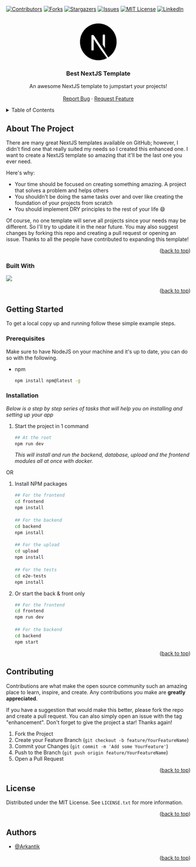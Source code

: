 <!-- Improved compatibility of back to top link: See: https://github.com/Arkantik/next-template/ -->

<a name="readme-top"></a>

<!--
*** Thanks for checking out the Best-README-Template. If you have a suggestion
*** that would make this better, please fork the repo and create a pull request
*** or simply open an issue with the tag "enhancement".
*** Don't forget to give the project a star!
*** Thanks again! Now go create something AMAZING! :D
-->

<!-- PROJECT SHIELDS -->
<!--
*** I'm using markdown "reference style" links for readability.
*** Reference links are enclosed in brackets [ ] instead of parentheses ( ).
*** See the bottom of this document for the declaration of the reference variables
*** for contributors-url, forks-url, etc. This is an optional, concise syntax you may use.
*** https://www.markdownguide.org/basic-syntax/#reference-style-links
-->

[![Contributors][contributors-shield]][contributors-url]
[![Forks][forks-shield]][forks-url]
[![Stargazers][stars-shield]][stars-url]
[![Issues][issues-shield]][issues-url]
[![MIT License][license-shield]][license-url]
[![LinkedIn][linkedin-shield]][linkedin-url]

<!-- PROJECT LOGO -->
<br />
<div align="center">
  <a href="https://github.com/Arkantik/next-template">
    <img src="logo.svg" alt="Logo" width="100" height="100">
  </a>

  <h3 align="center">Best NextJS Template</h3>

  <p align="center">
    An awesome NextJS template to jumpstart your projects!
    <br />
    <br />
    <a href="https://github.com/Arkantik/next-template/issues">Report Bug</a>
    ·
    <a href="https://github.com/Arkantik/next-template/issues">Request Feature</a>
  </p>
</div>

<!-- TABLE OF CONTENTS -->
<details>
  <summary>Table of Contents</summary>
  <ol>
    <li>
      <a href="#about-the-project">About The Project</a>
      <ul>
        <li><a href="#built-with">Built With</a></li>
      </ul>
    </li>
    <li>
      <a href="#getting-started">Getting Started</a>
      <ul>
        <li><a href="#prerequisites">Prerequisites</a></li>
        <li><a href="#installation">Installation</a></li>
      </ul>
    </li>
    <li><a href="#contributing">Contributing</a></li>
    <li><a href="#license">License</a></li>
    <li><a href="#authors">Authors</a></li>
  </ol>
</details>

<!-- ABOUT THE PROJECT -->

## About The Project

There are many great NextJS templates available on GitHub; however, I didn't find one that really suited my needs so I created this enhanced one. I want to create a NextJS template so amazing that it'll be the last one you ever need.

Here's why:

- Your time should be focused on creating something amazing. A project that solves a problem and helps others
- You shouldn't be doing the same tasks over and over like creating the foundation of your projects from scratch
- You should implement DRY principles to the rest of your life :smile:

Of course, no one template will serve all projects since your needs may be different. So I'll try to update it in the near future. You may also suggest changes by forking this repo and creating a pull request or opening an issue. Thanks to all the people have contributed to expanding this template!

<p align="right">(<a href="#readme-top">back to top</a>)</p>

### Built With

<img src="https://skillicons.dev/icons?i=html,css,next,ts,tailwind,postgres,nodejs,express,graphql,apollo,docker&theme=dark" />

<p align="right">(<a href="#readme-top">back to top</a>)</p>

<!-- GETTING STARTED -->

## Getting Started

To get a local copy up and running follow these simple example steps.

### Prerequisites

Make sure to have NodeJS on your machine and it's up to date, you can do so with the following.

- npm
  ```sh
  npm install npm@latest -g
  ```

### Installation

_Below is a step by step series of tasks that will help you on installing and setting up your app_

1. Start the project in 1 command

   ```sh
   ## At the root
   npm run dev
   ```

   _This will install and run the backend, database, upload and the frontend modules all at once with docker._

OR

1. Install NPM packages

   ```sh
   ## For the frontend
   cd frontend
   npm install

   ## For the backend
   cd backend
   npm install

   ## For the upload
   cd upload
   npm install

   ## For the tests
   cd e2e-tests
   npm install
   ```

2. Or start the back & front only

   ```sh
   ## For the frontend
   cd frontend
   npm run dev

   ## For the backend
   cd backend
   npm start
   ```

<p align="right">(<a href="#readme-top">back to top</a>)</p>

<!-- CONTRIBUTING -->

## Contributing

Contributions are what make the open source community such an amazing place to learn, inspire, and create. Any contributions you make are **greatly appreciated**.

If you have a suggestion that would make this better, please fork the repo and create a pull request. You can also simply open an issue with the tag "enhancement".
Don't forget to give the project a star! Thanks again!

1. Fork the Project
2. Create your Feature Branch (`git checkout -b feature/YourFeatureName`)
3. Commit your Changes (`git commit -m 'Add some YourFeature'`)
4. Push to the Branch (`git push origin feature/YourFeatureName`)
5. Open a Pull Request

<p align="right">(<a href="#readme-top">back to top</a>)</p>

<!-- LICENSE -->

## License

Distributed under the MIT License. See `LICENSE.txt` for more information.

<p align="right">(<a href="#readme-top">back to top</a>)</p>

<!-- CONTACT -->

## Authors

- [@Arkantik](https://www.github.com/Arkantik)

<p align="right">(<a href="#readme-top">back to top</a>)</p>

<!-- MARKDOWN LINKS & IMAGES -->
<!-- https://www.markdownguide.org/basic-syntax/#reference-style-links -->

[contributors-shield]: https://img.shields.io/github/contributors/Arkantik/next-template.svg?style=for-the-badge
[contributors-url]: https://github.com/Arkantik/next-template/graphs/contributors
[forks-shield]: https://img.shields.io/github/forks/Arkantik/next-template.svg?style=for-the-badge
[forks-url]: https://github.com/Arkantik/next-template/network/members
[stars-shield]: https://img.shields.io/github/stars/Arkantik/next-template.svg?style=for-the-badge
[stars-url]: https://github.com/Arkantik/next-template/stargazers
[issues-shield]: https://img.shields.io/github/issues/Arkantik/next-template.svg?style=for-the-badge
[issues-url]: https://github.com/Arkantik/next-template/issues
[license-shield]: https://img.shields.io/github/license/Arkantik/next-template.svg?style=for-the-badge
[license-url]: https://github.com/Arkantik/next-template/blob/main/LICENSE.txt
[linkedin-shield]: https://img.shields.io/badge/-LinkedIn-black.svg?style=for-the-badge&logo=linkedin&colorB=555
[linkedin-url]: https://linkedin.com/in/jeremy-dohin/
